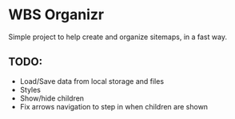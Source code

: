 # WBS Organizr
Simple project to help create and organize sitemaps, in a fast way.

## TODO:
- Load/Save data from local storage and files
- Styles
- Show/hide children
- Fix arrows navigation to step in when children are shown
